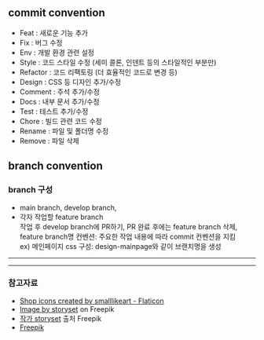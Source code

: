 ## commit convention

- Feat : 새로운 기능 추가
- Fix : 버그 수정
- Env : 개발 환경 관련 설정
- Style : 코드 스타일 수정 (세미 콜론, 인덴트 등의 스타일적인 부분만)
- Refactor : 코드 리팩토링 (더 효율적인 코드로 변경 등)
- Design : CSS 등 디자인 추가/수정
- Comment : 주석 추가/수정
- Docs : 내부 문서 추가/수정
- Test : 테스트 추가/수정
- Chore : 빌드 관련 코드 수정
- Rename : 파일 및 폴더명 수정
- Remove : 파일 삭제

## branch convention

### branch 구성

- main branch, develop branch,
- 각자 작업할 feature branch </br>
  작업 후 develop branch에 PR하기, PR 완료 후에는 feature branch 삭제, feature branch명 컨벤션: 주요한 작업 내용에 따라 commit 컨벤션을 지킴</br>
  ex) 메인페이지 css 구성: design-mainpage와 같이 브랜치명을 생성

---

---

### 참고자료

- <a href="https://www.flaticon.com/free-icons/shop" title="shop icons">Shop icons created by smalllikeart - Flaticon</a>
- <a href="https://www.freepik.com/free-vector/404-error-lost-space-concept-illustration_20602744.htm#query=404&position=35&from_view=search&track=sph">Image by storyset</a> on Freepik
- <a href="https://kr.freepik.com/free-vector/bank-login-concept-illustration_20602901.htm#page=5&query=login&position=44&from_view=search&track=sph">작가 storyset</a> 출처 Freepik
- <a href="https://kr.freepik.com/free-vector/flat-design-do-not-enter-sign_22204216.htm#page=4&query=enter&position=26&from_view=search&track=sph">Freepik</a>

